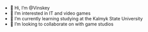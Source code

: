 - 👋 Hi, I’m @Vinskey
- 👀 I’m interested in IT and video games
- 🌱 I’m currently learning studying at the Kalmyk State University
- 💞️ I’m looking to collaborate on with game studios


<!---
Vinskey/Vinskey is a ✨ special ✨ repository because its `README.md` (this file) appears on your GitHub profile.
You can click the Preview link to take a look at your changes.
--->
